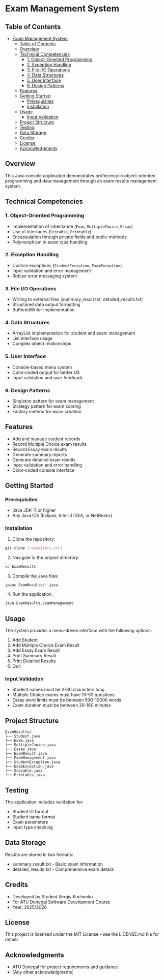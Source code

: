 # Exam Management System

## Table of Contents
- [Exam Management System](#exam-management-system)
  - [Table of Contents](#table-of-contents)
  - [Overview](#overview)
  - [Technical Competencies](#technical-competencies)
    - [1. Object-Oriented Programming](#1-object-oriented-programming)
    - [2. Exception Handling](#2-exception-handling)
    - [3. File I/O Operations](#3-file-io-operations)
    - [4. Data Structures](#4-data-structures)
    - [5. User Interface](#5-user-interface)
    - [6. Design Patterns](#6-design-patterns)
  - [Features](#features)
  - [Getting Started](#getting-started)
    - [Prerequisites](#prerequisites)
    - [Installation](#installation)
  - [Usage](#usage)
    - [Input Validation](#input-validation)
  - [Project Structure](#project-structure)
  - [Testing](#testing)
  - [Data Storage](#data-storage)
  - [Credits](#credits)
  - [License](#license)
  - [Acknowledgments](#acknowledgments)

## Overview
This Java console application demonstrates proficiency in object-oriented programming and data management through an exam results management system.

## Technical Competencies

### 1. Object-Oriented Programming
- Implementation of inheritance (`Exam`, `MultipleChoice`, `Essay`)
- Use of interfaces (`Scorable`, `Printable`)
- Encapsulation through private fields and public methods
- Polymorphism in exam type handling

### 2. Exception Handling
- Custom exceptions (`StudentException`, `ExamException`)
- Input validation and error management
- Robust error messaging system

### 3. File I/O Operations
- Writing to external files (summary_result.txt, detailed_results.txt)
- Structured data output formatting
- BufferedWriter implementation

### 4. Data Structures
- ArrayList implementation for student and exam management
- List interface usage
- Complex object relationships

### 5. User Interface
- Console-based menu system
- Color-coded output for better UX
- Input validation and user feedback

### 6. Design Patterns
- Singleton pattern for exam management
- Strategy pattern for exam scoring
- Factory method for exam creation

## Features

- Add and manage student records
- Record Multiple Choice exam results
- Record Essay exam results
- Generate summary reports
- Generate detailed exam results
- Input validation and error handling
- Color-coded console interface

## Getting Started

### Prerequisites

- Java JDK 11 or higher
- Any Java IDE (Eclipse, IntelliJ IDEA, or NetBeans)

### Installation

1. Clone the repository:
```bash
git clone [repository-url]
```

2. Navigate to the project directory:
```bash
cd ExamResults
```

3. Compile the Java files:
```bash
javac ExamResults/*.java
```

4. Run the application:
```bash
java ExamResults.ExamManagement
```

## Usage

The system provides a menu-driven interface with the following options:

1. Add Student
2. Add Multiple Choice Exam Result
3. Add Essay Exam Result
4. Print Summary Result
5. Print Detailed Results
6. Quit

### Input Validation

- Student names must be 2-30 characters long
- Multiple Choice exams must have 10-50 questions
- Essay word limits must be between 500-10000 words
- Exam duration must be between 30-180 minutes

## Project Structure

```
ExamResults/
├── Student.java
├── Exam.java
├── MultipleChoice.java
├── Essay.java
├── ExamResult.java
├── ExamManagement.java
├── StudentException.java
├── ExamException.java
├── Scorable.java
└── Printable.java
```

## Testing

The application includes validation for:
- Student ID format
- Student name format
- Exam parameters
- Input type checking

## Data Storage

Results are stored in two formats:
- summary_result.txt - Basic exam information
- detailed_results.txt - Comprehensive exam details

## Credits

- Developed by Student Sergiy Kochenko
- For ATU Donegal Software Development Course
- Year: 2025/2026

## License

This project is licensed under the MIT License - see the LICENSE.md file for details

## Acknowledgments

- ATU Donegal for project requirements and guidance
- [Any other acknowledgments]
